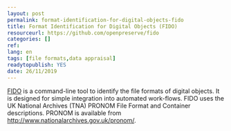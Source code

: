 ```yaml
---
layout: post 
permalink: format-identification-for-digital-objects-fido
title: Format Identification for Digital Objects (FIDO)
resourceurl: https://github.com/openpreserve/fido
categories: []
ref: 
lang: en
tags: [file formats,data appraisal]
readytopublish: YES
date: 26/11/2019
---
```

[FIDO](https://github.com/openpreserve/fido) is a command-line tool to identify the file formats of digital objects. It is designed for simple integration into automated work-flows. FIDO uses the UK National Archives (TNA) PRONOM File Format and Container descriptions. PRONOM is available from <http://www.nationalarchives.gov.uk/pronom/>.